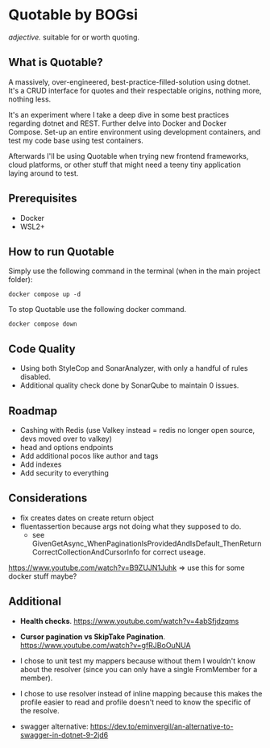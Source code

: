 # Quotable by BOGsi

_adjective._ 
	suitable for or worth quoting.


## What is Quotable?

A massively, over-engineered, best-practice-filled-solution using dotnet. It's a CRUD interface for quotes and their respectable origins, nothing more, nothing less. 

It's an experiment where I take a deep dive in some best practices regarding dotnet and REST. Further delve into Docker and Docker Compose. Set-up an entire environment using development containers, and test my code base using test containers. 

Afterwards I'll be using Quotable when trying new frontend frameworks, cloud platforms, or other stuff that might need a teeny tiny application laying around to test. 


## Prerequisites

* Docker
* WSL2+


## How to run Quotable

Simply use the following command in the terminal (when in the main project folder):

```
docker compose up -d
```


To stop Quotable use the following docker command.

```
docker compose down
```


## Code Quality

* Using both StyleCop and SonarAnalyzer, with only a handful of rules disabled.
* Additional quality check done by SonarQube to maintain 0 issues.


## Roadmap

* Cashing with Redis (use Valkey instead = redis no longer open source, devs moved over to valkey)
* head and options endpoints 
* Add additional pocos like author and tags
* Add indexes 
* Add security to everything


## Considerations

* fix creates dates on create return object 
* fluentassertion because args not doing what they supposed to do. 
    * see GivenGetAsync_WhenPaginationIsProvidedAndIsDefault_ThenReturnCorrectCollectionAndCursorInfo for correct useage.

https://www.youtube.com/watch?v=B9ZUJN1Juhk
=> use this for some docker stuff maybe? 


## Additional

* **Health checks**. https://www.youtube.com/watch?v=4abSfjdzqms
* **Cursor pagination vs SkipTake Pagination**. https://www.youtube.com/watch?v=gfRJBoOuNUA
* I chose to unit test my mappers because without them I wouldn't know about the resolver (since you can only have a single FromMember for a member).
* I chose to use resolver instead of inline mapping because this makes the profile easier to read and profile doesn't need to know the specific of the resolve. 

* swagger alternative: https://dev.to/eminvergil/an-alternative-to-swagger-in-dotnet-9-2jd6
